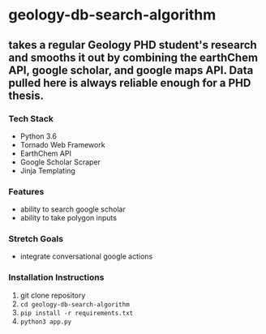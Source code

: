 # geology-db-search-algorithm
## takes a regular Geology PHD student's research and smooths it out by combining the earthChem API, google scholar, and google maps API. Data pulled here is always reliable enough for a PHD thesis.

### Tech Stack
- Python 3.6
- Tornado Web Framework
- EarthChem API
- Google Scholar Scraper
- Jinja Templating

### Features
- ability to search google scholar
- ability to take polygon inputs

### Stretch Goals
- integrate conversational google actions

### Installation Instructions
1. git clone repository
2. `cd geology-db-search-algorithm`
3. `pip install -r requirements.txt`
4. `python3 app.py`
